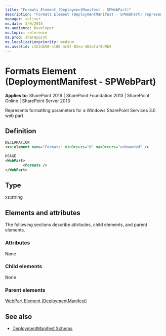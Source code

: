 ```yaml
---
title: "Formats Element (DeploymentManifest - SPWebPart)"
description: "Formats Element (DeploymentManifest - SPWebPart) represents formatting parameters for a Windows SharePoint Services 3.0 web part."
manager: soliver
ms.date: 3/9/2015
ms.audience: Developer
ms.topic: reference
ms.prod: sharepoint
ms.localizationpriority: medium
ms.assetid: c1b2db58-e180-4c52-82ea-d61afaf4d9b9
---
```


# Formats Element (DeploymentManifest - SPWebPart)

**Applies to:** SharePoint 2016 | SharePoint Foundation 2013 | SharePoint Online | SharePoint Server 2013 
  
Represents formatting parameters for a Windows SharePoint Services 3.0 web part.

## Definition

```XML
DECLARATION
<xs:element name="Formats" minOccurs="0" maxOccurs="unbounded" />

USAGE
<WebPart>
        <Formats />
</WebPart>

```

## Type

xs:string
  
## Elements and attributes

The following sections describe attributes, child elements, and parent elements.

### Attributes

None
   
### Child elements

None
   
### Parent elements

[WebPart Element (DeploymentManifest)](webpart-element-deploymentmanifest.md)
   
## See also

- [DeploymentManifest Schema](deploymentmanifest-schema.md)

